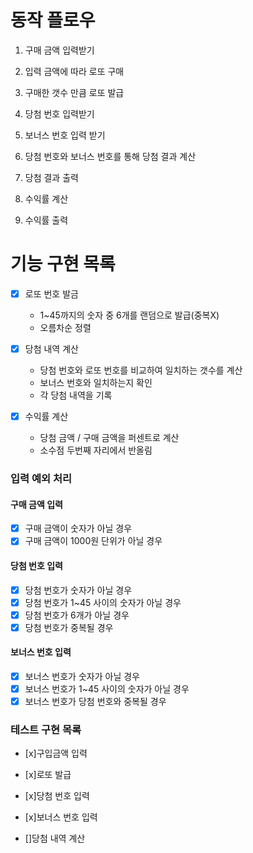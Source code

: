 # 동작 플로우

1. 구매 금액 입력받기

2. 입력 금액에 따라 로또 구매

3. 구매한 갯수 만큼 로또 발급

4. 당첨 번호 입력받기

5. 보너스 번호 입력 받기

6. 당첨 번호와 보너스 번호를 통해 당첨 결과 계산

7. 당첨 결과 출력

8. 수익률 계산

9. 수익률 출력

# 기능 구현 목록

- [x] 로또 번호 발금

  - 1~45까지의 숫자 중 6개를 랜덤으로 발급(중복X)
  - 오름차순 정렬

- [x] 당첨 내역 계산

  - 당첨 번호와 로또 번호를 비교하여 일치하는 갯수를 계산
  - 보너스 번호와 일치하는지 확인
  - 각 당첨 내역을 기록

- [x] 수익률 계산
  - 당첨 금액 / 구매 금액을 퍼센트로 계산
  - 소수점 두번째 자리에서 반올림

### 입력 예외 처리

#### 구매 금액 입력

- [x] 구매 금액이 숫자가 아닐 경우
- [x] 구매 금액이 1000원 단위가 아닐 경우

#### 당첨 번호 입력

- [x] 당첨 번호가 숫자가 아닐 경우
- [x] 당첨 번호가 1~45 사이의 숫자가 아닐 경우
- [x] 당첨 번호가 6개가 아닐 경우
- [x] 당첨 번호가 중복될 경우

#### 보너스 번호 입력

- [x] 보너스 번호가 숫자가 아닐 경우
- [x] 보너스 번호가 1~45 사이의 숫자가 아닐 경우
- [x] 보너스 번호가 당첨 번호와 중복될 경우

### 테스트 구현 목록

- [x]구입금액 입력

- [x]로또 발급

- [x]당첨 번호 입력

- [x]보너스 번호 입력

- []당첨 내역 계산
